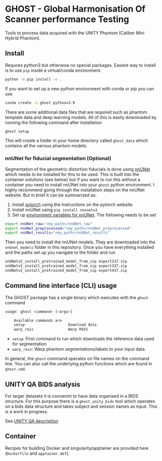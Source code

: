 # GHOST - Global Harmonisation Of Scanner performance Testing

Tools to process data acquired with the UNITY Phantom (Caliber Mini Hybrid Phantom).

## Install

Requires python3 but otherwise no special packages. Easiest way to install is to use `pip` inside a virtual/conda environment.

```sh
python -m pip install -e .
```

If you want to set up a new python environment with conda or pip you can use

```sh
conda create -n ghost python=3.9

```

There are some additional data files that are required such as phantom template data and deep learning models. All of this is easily downloaded by running the following command after installation

```sh
ghost setup
```

This will create a folder in your home directory called `ghost_data` which contains all the various phantom models.

### nnUNet for fiducial segmentation (Optional)

Segmentation of the geometric distortion fiducials is done using [nnUNet](https://github.com/MIC-DKFZ/nnUNet) which needs to be installed for this to be used. This is built into the container solutions (see below) but if you want to run this without a container you need to install nnUNet into your `ghost` python environment. I highly recommend going through the installation steps on the nnUNet website. But in brief it can be summarized as:

1. Install [pytorch](https://pytorch.org/get-started/locally/) using the instructions on the pytorch website.
2. Install nnUNet using `pip install nnunetv2`
3. Set up [environment variables for nnUNet](https://github.com/MIC-DKFZ/nnUNet/blob/master/documentation/set_environment_variables.md). The following needs to be set

```sh
export nnUNet_raw="<my_path>/nnUNet_raw"
export nnUNet_preprocessed="<my_path>/nnUNet_preprocessed"
export nnUNet_results="<my_path>/nnUNet_results"
```

Then you need to install the nnUNet models. They are downloaded into the `nnUnet_models` folder in this repository. Once you have everything installed and the paths set up you navigate to the folder and run

```sh
nnUNetv2_install_pretrained_model_from_zip export237.zip
nnUNetv2_install_pretrained_model_from_zip export337.zip
nnUNetv2_install_pretrained_model_from_zip export437.zip
```

## Command line interface (CLI) usage

The GHOST package has a single binary which executes with the `ghost` command

```sh
usage: ghost <command> [<args>]

    Available commands are
    setup                    Download data
    warp_rois                Warp ROIS

```

- `setup`: First command to run which downloads the reference data used for segmentation
- `warp_rois`: Warp phantom segmentations/labels to your input data.

In general, the `ghost` command operates on file names on the command line. You can also call the underlying python functions which are found in `ghost.cmd`.

## UNITY QA BIDS analysis

For larger datasets it is convenint to have data organised in a BIDS structure. For this purpose there is a `ghost_unity_bids` tool which operates on a bids data structure and takes subject and session names as input. This is a work in progress.

See [UNITY QA description](examples/unity_QA/)

## Container

Recipes for building Docker and singularity/apptainer are provided here (`Dockerfile` and `apptainer.def`).

